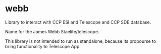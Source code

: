 # webb

Library to interact with CCP ESI and Telescope and CCP SDE database.

Name for the James Webb Staelite/telescope.

This library is not intended to run as standalone, because its propourse to bring functionality to Telescope App. 
